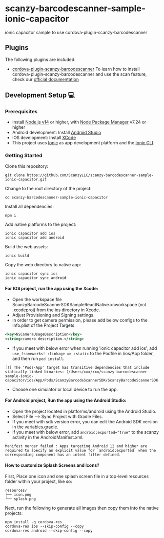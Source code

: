 # scanzy-barcodescanner-sample-ionic-capacitor
ionic capacitor sample to use cordova-plugin-scanzy-barcodescanner

## Plugins

The following plugins are included:

- [cordova-plugin-scanzy-barcodescanner](https://www.npmjs.com/package/cordova-plugin-scanzy-barcodescanner)
To learn how to install cordova-plugin-scanzy-barcodescanner and use the scan feature, check our [official documentation](https://scanzy.com/ionic)

## Development Setup 💻

### Prerequisites

- Install [Node.js v14](https://nodejs.org) or higher, with [Node Package Manager](https://www.npmjs.com/get-npm) v7.24 or higher
- Android development: Install [Android Studio](https://developer.android.com/studio)
- iOS development: Install [XCode](https://apps.apple.com/de/app/xcode/id497799835?mt=12)
- This project uses [Ionic](https://ionicframework.com/) as app development platform and the [Ionic CLI](https://ionicframework.com/docs/cli).

### Getting Started

Clone this repository:

```
git clone https://github.com/ScanzyLLC/scanzy-barcodescanner-sample-ionic-capacitor.git
```

Change to the root directory of the project:

```
cd scanzy-barcodescanner-sample-ionic-capacitor
```

Install all dependencies:

```
npm i
```

Add native platforms to the project:

```
ionic capacitor add ios
ionic capacitor add android
```

Build the web assets:

```
ionic build
```

Copy the web directory to native app:

```
ionic capacitor sync ios
ionic capacitor sync android
```

#### For IOS project, run the app using the Xcode:
* Open the workspace file ScanzyBarcodeScannerSDKSampleReactNative.xcworkspace (not .xcodeproj) from the ios directory in Xcode.
* Adjust Provisioning and Signing settings.
* In order to get camera permission, please add below configs to the Info.plist of the Project Targets.
 ```xml
<key>NSCameraUsageDescription</key>
<string>camera description.</string>
```
* If you meet with below error when running 'ionic capacitor add ios', add `use_frameworks! :linkage => :static` to the Podfile in /ios/App folder, and then run `pod install`.
```
[!] The 'Pods-App' target has transitive dependencies that include statically linked binaries: (/Users/xxx/xxx/scanzy-barcodescanner-sample-ionic-capacitor/ios/App/Pods/ScanzyBarcodeScannerSDK/ScanzyBarcodeScannerSDK.xcframework)
```
* Choose one simulator or local device to run the app.

#### For Android project, Run the app using the Android Studio:
* Open the project located in platforms/android using the Android Studio.
* Select File --> Sync Project with Gradle Files.
* If you meet with sdk version error, you can edit the Android SDK version in the variables.gradle.
* If you meet with below error, add `android:exported="true"` to the scanzy activity in the AndroidManifest.xml.
```
Manifest merger failed : Apps targeting Android 12 and higher are required to specify an explicit value for `android:exported` when the corresponding component has an intent filter defined.
```

#### How to customize Splash Screens and Icons?
First, Place one icon and one splash screen file in a top-level resources folder within your project, like so:
```
resources/
├── icon.png
└── splash.png
```
Next, run the following to generate all images then copy them into the native projects:
```
npm install -g cordova-res
cordova-res ios --skip-config --copy
cordova-res android --skip-config --copy
```